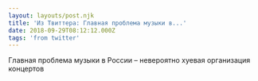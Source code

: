 ```yaml
---
layout: layouts/post.njk
title: 'Из Твиттера: Главная проблема музыки в...'
date: 2018-09-29T08:12:12.000Z
tags: 'from twitter'
---
```



Главная проблема музыки в России – невероятно хуевая организация концертов
